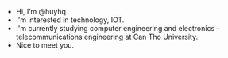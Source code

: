 - Hi, I’m @huyhq
- I'm interested in technology, IOT.
- I'm currently studying computer engineering and electronics - telecommunications engineering at Can Tho University.
- Nice to meet you.

<!---
huyhq185/huyhq185 is a ✨ special ✨ repository because its `README.md` (this file) appears on your GitHub profile.
You can click the Preview link to take a look at your changes.
--->
